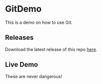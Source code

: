 # GitDemo

This is a demo on how to use Git.

## Releases

Download the latest release of this repo [here](https://github.com/randomnote1/GitDemo/archive/v0.3-alpha.zip).

## Live Demo

These are never dangerous!
